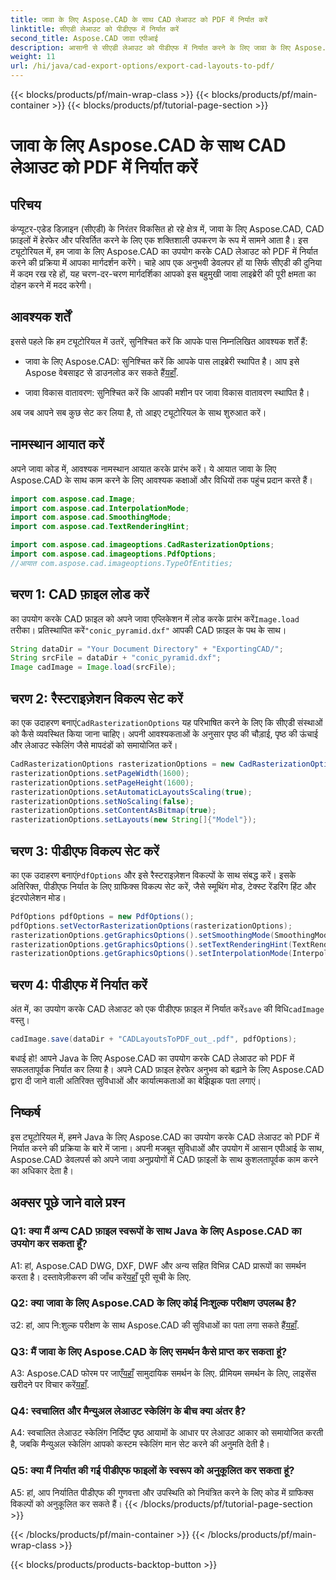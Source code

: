 ```yaml
---
title: जावा के लिए Aspose.CAD के साथ CAD लेआउट को PDF में निर्यात करें
linktitle: सीएडी लेआउट को पीडीएफ में निर्यात करें
second_title: Aspose.CAD जावा एपीआई
description: आसानी से सीएडी लेआउट को पीडीएफ में निर्यात करने के लिए जावा के लिए Aspose.CAD का अन्वेषण करें। कुशल, विश्वसनीय और डेवलपर-अनुकूल।
weight: 11
url: /hi/java/cad-export-options/export-cad-layouts-to-pdf/
---
```


{{< blocks/products/pf/main-wrap-class >}}
{{< blocks/products/pf/main-container >}}
{{< blocks/products/pf/tutorial-page-section >}}

# जावा के लिए Aspose.CAD के साथ CAD लेआउट को PDF में निर्यात करें

## परिचय

कंप्यूटर-एडेड डिज़ाइन (सीएडी) के निरंतर विकसित हो रहे क्षेत्र में, जावा के लिए Aspose.CAD, CAD फ़ाइलों में हेरफेर और परिवर्तित करने के लिए एक शक्तिशाली उपकरण के रूप में सामने आता है। इस ट्यूटोरियल में, हम जावा के लिए Aspose.CAD का उपयोग करके CAD लेआउट को PDF में निर्यात करने की प्रक्रिया में आपका मार्गदर्शन करेंगे। चाहे आप एक अनुभवी डेवलपर हों या सिर्फ सीएडी की दुनिया में कदम रख रहे हों, यह चरण-दर-चरण मार्गदर्शिका आपको इस बहुमुखी जावा लाइब्रेरी की पूरी क्षमता का दोहन करने में मदद करेगी।

## आवश्यक शर्तें

इससे पहले कि हम ट्यूटोरियल में उतरें, सुनिश्चित करें कि आपके पास निम्नलिखित आवश्यक शर्तें हैं:

-  जावा के लिए Aspose.CAD: सुनिश्चित करें कि आपके पास लाइब्रेरी स्थापित है। आप इसे Aspose वेबसाइट से डाउनलोड कर सकते हैं[यहाँ](https://releases.aspose.com/cad/java/).

- जावा विकास वातावरण: सुनिश्चित करें कि आपकी मशीन पर जावा विकास वातावरण स्थापित है।

अब जब आपने सब कुछ सेट कर लिया है, तो आइए ट्यूटोरियल के साथ शुरुआत करें।

## नामस्थान आयात करें

अपने जावा कोड में, आवश्यक नामस्थान आयात करके प्रारंभ करें। ये आयात जावा के लिए Aspose.CAD के साथ काम करने के लिए आवश्यक कक्षाओं और विधियों तक पहुंच प्रदान करते हैं।

```java
import com.aspose.cad.Image;
import com.aspose.cad.InterpolationMode;
import com.aspose.cad.SmoothingMode;
import com.aspose.cad.TextRenderingHint;

import com.aspose.cad.imageoptions.CadRasterizationOptions;
import com.aspose.cad.imageoptions.PdfOptions;
//आयात com.aspose.cad.imageoptions.TypeOfEntities;
```

## चरण 1: CAD फ़ाइल लोड करें

 का उपयोग करके CAD फ़ाइल को अपने जावा एप्लिकेशन में लोड करके प्रारंभ करें`Image.load` तरीका। प्रतिस्थापित करें`"conic_pyramid.dxf"` आपकी CAD फ़ाइल के पथ के साथ।

```java
String dataDir = "Your Document Directory" + "ExportingCAD/";
String srcFile = dataDir + "conic_pyramid.dxf";
Image cadImage = Image.load(srcFile);
```

## चरण 2: रैस्टराइज़ेशन विकल्प सेट करें

 का एक उदाहरण बनाएं`CadRasterizationOptions` यह परिभाषित करने के लिए कि सीएडी संस्थाओं को कैसे व्यवस्थित किया जाना चाहिए। अपनी आवश्यकताओं के अनुसार पृष्ठ की चौड़ाई, पृष्ठ की ऊंचाई और लेआउट स्केलिंग जैसे मापदंडों को समायोजित करें।

```java
CadRasterizationOptions rasterizationOptions = new CadRasterizationOptions();
rasterizationOptions.setPageWidth(1600);
rasterizationOptions.setPageHeight(1600);
rasterizationOptions.setAutomaticLayoutsScaling(true);
rasterizationOptions.setNoScaling(false);
rasterizationOptions.setContentAsBitmap(true);
rasterizationOptions.setLayouts(new String[]{"Model"});
```

## चरण 3: पीडीएफ विकल्प सेट करें

 का एक उदाहरण बनाएं`PdfOptions` और इसे रैस्टराइज़ेशन विकल्पों के साथ संबद्ध करें। इसके अतिरिक्त, पीडीएफ निर्यात के लिए ग्राफिक्स विकल्प सेट करें, जैसे स्मूथिंग मोड, टेक्स्ट रेंडरिंग हिंट और इंटरपोलेशन मोड।

```java
PdfOptions pdfOptions = new PdfOptions();
pdfOptions.setVectorRasterizationOptions(rasterizationOptions);
rasterizationOptions.getGraphicsOptions().setSmoothingMode(SmoothingMode.HighQuality);
rasterizationOptions.getGraphicsOptions().setTextRenderingHint(TextRenderingHint.AntiAliasGridFit);
rasterizationOptions.getGraphicsOptions().setInterpolationMode(InterpolationMode.HighQualityBicubic);
```

## चरण 4: पीडीएफ में निर्यात करें

 अंत में, का उपयोग करके CAD लेआउट को एक पीडीएफ फ़ाइल में निर्यात करें`save` की विधि`cadImage` वस्तु।

```java
cadImage.save(dataDir + "CADLayoutsToPDF_out_.pdf", pdfOptions);
```

बधाई हो! आपने Java के लिए Aspose.CAD का उपयोग करके CAD लेआउट को PDF में सफलतापूर्वक निर्यात कर लिया है। अपने CAD फ़ाइल हेरफेर अनुभव को बढ़ाने के लिए Aspose.CAD द्वारा दी जाने वाली अतिरिक्त सुविधाओं और कार्यात्मकताओं का बेझिझक पता लगाएं।

## निष्कर्ष

इस ट्यूटोरियल में, हमने Java के लिए Aspose.CAD का उपयोग करके CAD लेआउट को PDF में निर्यात करने की प्रक्रिया के बारे में जाना। अपनी मजबूत सुविधाओं और उपयोग में आसान एपीआई के साथ, Aspose.CAD डेवलपर्स को अपने जावा अनुप्रयोगों में CAD फ़ाइलों के साथ कुशलतापूर्वक काम करने का अधिकार देता है।

## अक्सर पूछे जाने वाले प्रश्न

### Q1: क्या मैं अन्य CAD फ़ाइल स्वरूपों के साथ Java के लिए Aspose.CAD का उपयोग कर सकता हूँ?

 A1: हां, Aspose.CAD DWG, DXF, DWF और अन्य सहित विभिन्न CAD प्रारूपों का समर्थन करता है। दस्तावेज़ीकरण की जाँच करें[यहाँ](https://reference.aspose.com/cad/java/) पूरी सूची के लिए.

### Q2: क्या जावा के लिए Aspose.CAD के लिए कोई निःशुल्क परीक्षण उपलब्ध है?

 उ2: हां, आप नि:शुल्क परीक्षण के साथ Aspose.CAD की सुविधाओं का पता लगा सकते हैं[यहाँ](https://releases.aspose.com/).

### Q3: मैं जावा के लिए Aspose.CAD के लिए समर्थन कैसे प्राप्त कर सकता हूं?

 A3: Aspose.CAD फोरम पर जाएँ[यहाँ](https://forum.aspose.com/c/cad/19) सामुदायिक समर्थन के लिए. प्रीमियम समर्थन के लिए, लाइसेंस खरीदने पर विचार करें[यहाँ](https://purchase.aspose.com/buy).

### Q4: स्वचालित और मैन्युअल लेआउट स्केलिंग के बीच क्या अंतर है?

A4: स्वचालित लेआउट स्केलिंग निर्दिष्ट पृष्ठ आयामों के आधार पर लेआउट आकार को समायोजित करती है, जबकि मैन्युअल स्केलिंग आपको कस्टम स्केलिंग मान सेट करने की अनुमति देती है।

### Q5: क्या मैं निर्यात की गई पीडीएफ फाइलों के स्वरूप को अनुकूलित कर सकता हूं?

A5: हां, आप निर्यातित पीडीएफ की गुणवत्ता और उपस्थिति को नियंत्रित करने के लिए कोड में ग्राफिक्स विकल्पों को अनुकूलित कर सकते हैं।
{{< /blocks/products/pf/tutorial-page-section >}}

{{< /blocks/products/pf/main-container >}}
{{< /blocks/products/pf/main-wrap-class >}}

{{< blocks/products/products-backtop-button >}}
